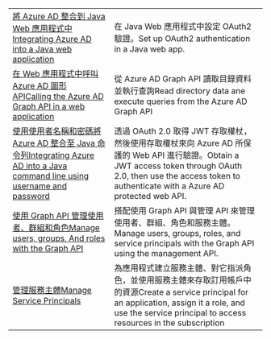 |  |  |
|---------|---------|
| <span data-ttu-id="dd737-101">[將 Azure AD 整合到 Java Web 應用程式中][1]</span><span class="sxs-lookup"><span data-stu-id="dd737-101">[Integrating Azure AD into a Java web application][1]</span></span> | <span data-ttu-id="dd737-102">在 Java Web 應用程式中設定 OAuth2 驗證。</span><span class="sxs-lookup"><span data-stu-id="dd737-102">Set up OAuth2 authentication in a Java web app.</span></span>
| <span data-ttu-id="dd737-103">[在 Web 應用程式中呼叫 Azure AD 圖形 API][2]</span><span class="sxs-lookup"><span data-stu-id="dd737-103">[Calling the Azure AD Graph API in a web application][2]</span></span> | <span data-ttu-id="dd737-104">從 Azure AD Graph API 讀取目錄資料並執行查詢</span><span class="sxs-lookup"><span data-stu-id="dd737-104">Read directory data ane execute queries from the Azure AD Graph API</span></span> |
| <span data-ttu-id="dd737-105">[使用使用者名稱和密碼將 Azure AD 整合至 Java 命令列][3]</span><span class="sxs-lookup"><span data-stu-id="dd737-105">[Integrating Azure AD into a Java command line using username and password][3]</span></span> | <span data-ttu-id="dd737-106">透過 OAuth 2.0 取得 JWT 存取權杖，然後使用存取權杖來向 Azure AD 所保護的 Web API 進行驗證。</span><span class="sxs-lookup"><span data-stu-id="dd737-106">Obtain a JWT access token through OAuth 2.0, then use the access token to authenticate with a Azure AD protected web API.</span></span> |
| <span data-ttu-id="dd737-107">[使用 Graph API 管理使用者、群組和角色][4]</span><span class="sxs-lookup"><span data-stu-id="dd737-107">[Manage users, groups, And roles with the Graph API][4]</span></span> | <span data-ttu-id="dd737-108">搭配使用 Graph API 與管理 API 來管理使用者、群組、角色和服務主體。</span><span class="sxs-lookup"><span data-stu-id="dd737-108">Manage users, groups, roles, and service principals with the Graph API using the management API.</span></span> 
| <span data-ttu-id="dd737-109">[管理服務主體][5]</span><span class="sxs-lookup"><span data-stu-id="dd737-109">[Manage Service Principals][5]</span></span> | <span data-ttu-id="dd737-110">為應用程式建立服務主體、對它指派角色，並使用服務主體來存取訂用帳戶中的資源</span><span class="sxs-lookup"><span data-stu-id="dd737-110">Create a service principal for an application, assign it a role, and use the service principal to access resources in the subscription</span></span> | 

[1]: https://azure.microsoft.com/resources/samples/active-directory-java-webapp-openidconnect/
[2]: https://azure.microsoft.com/resources/samples/active-directory-java-graphapi-web/
[3]: https://azure.microsoft.com/resources/samples/active-directory-java-native-headless/
[4]: https://azure.microsoft.com/resources/samples/aad-java-browse-graph-and-manage-roles/
[5]: https://azure.microsoft.com/resources/samples/aad-java-manage-service-principals/